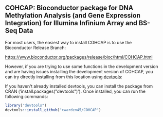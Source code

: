 ## COHCAP: Bioconductor package for DNA Methylation Analysis (and Gene Expression Integration) for Illumina Infinium Array and BS-Seq Data

For most users, the easiest way to install COHCAP is to use the Bioconductor Release Branch:

https://www.bioconductor.org/packages/release/bioc/html/COHCAP.html

However, if you are trying to use some functions in the development version and are having issues installing the development version of COHCAP, you can try directly installing from this location using [devtools](https://github.com/hadley/devtools):

If you haven't already installed devtools, you can install the package from CRAN ('install.packages("devtools")').  Once installed, you can run the following commands:

 ```R
 library("devtools")
 devtools::install_github("cwarden45/COHCAP")
 ```
